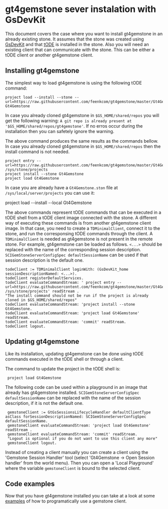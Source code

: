 # gt4gemstone sever instalation with GsDevKit

This document covers the case where you want to install gt4gemstone in an already existing stone. It assumes that the stone was created using [GsDevKit](https://github.com/GsDevKit/GsDevKit_home#installation) and that [tODE](https://github.com/dalehenrich/tode) is installed in the stone. Also you will need an existing client that can communicate with the stone. This can be either a tODE client or another gt4gemstone client.

## Installing gt4gemstone

The simplest way to load gt4gemstone is using the following tODE command:

    project load --install --stone --url=https://raw.githubusercontent.com/feenkcom/gt4gemstone/master/Gt4Gemstone.ston Gt4Gemstone

In case you already cloned gt4gemstone in `$GS_HOME/shared/repos` you will get the following warning:  `A git repo is already present at '$GS_HOME/shared/repos/gt4gemstone'`. If no erros occur during the installation then you can safetely ignore the warning.
 
The above command produces the same results as the commands bellow. In case you already cloned gt4gemstone in `$GS_HOME/shared/repos` then the install command is not needed.

    project entry --url=https://raw.githubusercontent.com/feenkcom/gt4gemstone/master/Gt4Gemstone.ston  /sys/stone/projects
    project install --stone Gt4Gemstone
    project load Gt4Gemstone
   
In case you are already have a `Gt4Gemstone.ston` file at `/sys/local/server/projects` you can use it:
 
   project load --install --local Gt4Gemstone
   
The above commands represent tODE commands that can be executed in a tODE shell from a tODE client image connected with the stone. A different way of executing these commands is from another gt4gemstone client image. In that case, you need to create a `TDMinimalClient`, connect it to the stone, and run the corresponsing tODE commands through the client. A `TDMinimalClient` is needed as gt4gemstone is not present in the remote stone. For example, gt4gemstone can be loaded as follows. `<...>` should be replaced with the name of the corresponding session description. `SCIGemStoneServerConfigSpec defaultSessionName` can be used if that session description is the default one.

    todeClient := TDMinimalClient loginWith: (GsDevKit_home sessionDescriptionNamed: <...>).
    todeClient registerDefaultServices.
    todeClient evaluateCommandStream: ' project entry --url=https://raw.githubusercontent.com/feenkcom/gt4gemstone/master/Gt4Gemstone.ston  /sys/stone/projects' readStream .
    "The install command should not be run if the project is already cloned in $GS_HOME/shared/repos"
    todeClient evaluateCommandStream: 'project install --stone Gt4Gemstone.
    todeClient evaluateCommandStream: 'project load Gt4Gemstone' readStream.
    todeClient evaluateCommandStream: 'commit' readStream. 
    todeClient logout.

## Updating gt4gemstone

Like its installation, updating gt4gemstone can be done using tODE commands executed in the tODE shell or through a client.

The command to update the project in the tODE shell is:

     project load Gt4Gemstone
     
The following code can be used within a playground in an image that already has gt4gemstone installed. `SCIGemStoneServerConfigSpec defaultSessionName` can be replaced with the name of the session description, if it is not the default one.

     gemstoneClient := GtGsSessionsLifecycleHandler defaultClientType asClass forSessionDescriptionNamed: SCIGemStoneServerConfigSpec defaultSessionName.
     gemstoneClient evaluateCommandStream: 'project load Gt4Gemstone' readStream .
     gemstoneClient evaluateCommandStream: 'commit' readStream.
     "Logout is optional if you do not want to use this client any more"
     gemstoneClient logout.

Instead of creating a client manually you can create a client using the 'Gemstone Session Handler' tool (select 'Gt4Gemstone -> Open Session handler' from the world menu). Then you can open a 'Local Playground' where the variable `gemstoneClient` is bound to the selected client.

## Code examples

Now that you have gt4gemstone installed you can take at a look at some [examples](doc/basicCodeSnippets.md) of how to programatically use a gemstone client.
